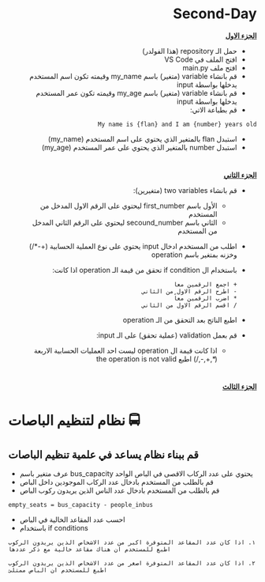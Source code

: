 
<div dir=rtl> 


<h1>Second-Day</h1>


<p dir="rtl">
 <strong><a href="https://docs.google.com/document/d/1stcvqGYWDplD6eUdKk-LS_OkbApIlOyDXrQJ3rbIBoc/edit">الجزء الاول</a></strong></p>
  
  
  
- حمل الـ repository (هذا الفولدر)
- افتح الملف في VS Code
- افتح ملف main.py
- قم بانشاء variable (متغير)  باسم my_name وقيمته تكون اسم المستخدم يدخلها بواسطة input
- قم بانشاء variable (متغير) باسم my_age وقيمته تكون عمر المستخدم يدخلها بواسطة input
- قم بطباعة الاتي: 

<div>

```
My name is {flan} and I am {number} years old
```
</div>

- استبدل flan بالمتغير الذي يحتوي على اسم المستخدم (my_name)
- استبدل number بالمتغير الذي يحتوي على عمر المستخدم (my_age)


 <h1></h1>
<p dir="rtl">
<strong><a href="https://docs.google.com/document/d/1sA89c0LxxoBCoTHY9UvwdLftiFQ1g3EhAYEMoltLLTg/edit#">الجزء الثاني</a></strong></p>
 
- قم بانشاء two variables (متغيرين):
  - الأول باسم first_number ليحتوي على الرقم الاول المدخل من المستخدم
  - الثاني باسم secound_number ليحتوي على الرقم الثاني المدخل من المستخدم
- اطلب من المستخدم ادخال input يحتوي على نوع العملية الحسابية (+-*/) وخزنه بمتغير باسم operation
- باستخدام ال if condition تحقق من قيمة الـ operation اذا كانت:

   ```
   + اجمع الرقمين معاً
   - اطرح الرقم الاول من الثاني
   * اضرب الرقمين معاً
   / اقسم الرقم الاول من الثاني
   ```
   
- اطبع الناتج بعد التحقق من الـ operation
- قم بعمل validation (عملية تحقق) على الـ input:
  - اذا كانت قيمة ال operation ليست احد العمليات الحسابية الاربعة (*,+,-,/) اطبع the operation is not valid

</div>

 <h1></h1>
<p dir="rtl">
<strong><a href="https://docs.google.com/document/d/1BA8t5-qKIBhLCSQFKYVx9syLgFAapT6lXDlLHpM0jmg/edit">الجزء الثالث</a></strong></p>
 
 # نظام لتنظيم الباصات 🚍
## قم ببناء نظام يساعد في علمية تنظيم الباصات

- عرف متغير باسم bus_capacity يحتوي على عدد الركاب الاقصى في الباص الواحد  
-  قم بالطلب من المستخدم بادخال عدد الركاب الموجودين داخل الباص
-  قم بالطلب من المستخدم بادخال عدد الناس الذين يريدون ركوب الباص
  ``` 
empty_seats = bus_capacity - people_inbus
  ```

- احسب عدد المقاعد الخالية في الباص
-  باستخدام if conditions

 </div>

 <div>
  
  ``` 
١. اذا كان عدد المقاعد المتوفرة اكبر من عدد الاشخاص الذين يريدون الركوب 
اطبع للمستخدم ان هناك مقاعد خالية مع ذكر عددها

٢. اذا كان عدد المقاعد المتوفرة اصغر من عدد الاشخاص الذين يريدون الركوب 
اطبع للمستخدم ان الباص ممتلئ
  ```
  



 </div>

 </div>
  
</div>
